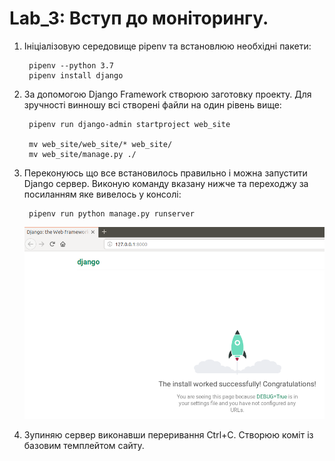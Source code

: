 # Lab_3: Вступ до моніторингу.

1. Ініціалізовую середовище pipenv та встановлюю необхідні пакети:

        pipenv --python 3.7
        pipenv install django

2. За допомогою Django Framework створюю заготовку проекту. Для зручності винношу всі створені файли на один рівень вище:

        pipenv run django-admin startproject web_site

        mv web_site/web_site/* web_site/
        mv web_site/manage.py ./

3. Переконуюсь що все встановилось правильно і можна запустити Django сервер. Виконую команду вказану нижче та переходжу за посиланням яке вивелось у консолі:
   
        pipenv run python manage.py runserver
        
    ![django](images/lab_3_1.png)
        
4. Зупиняю сервер виконавши переривання Ctrl+C. Створюю коміт із базовим темплейтом сайту.


